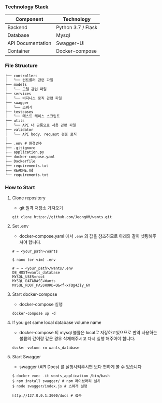 ### Technology Stack
Component         | Technology
---               | ---
Backend           | Python 3.7 / Flask
Database          | Mysql
API Documentation | Swagger-UI
Container         | Docker-compose

### File Structure
```markdown
├── controllers
│   └── 컨트롤러 관련 파일
├── models
│   └── 모델 관련 파일
├── services
│   └── 비지니스 로직 관련 파일
├── swagger
│   └── 스웨거
├── testcases
│   └── 테스트 케이스 스크립트
├── utils
│   └── API 내 공통으로 사용 관련 파일
├── validator
│   └── API body, request 검증 로직
│
├── .env # 환경변수
├── .gitignore
├── application.py
├── docker-compose.yaml
├── Dockerfile
├── requirements.txt
├── README.md
└── requirements.txt

```


### How to Start
1. Clone repository
    - git 원격 저장소 가져오기
    ```shell script
    git clone https://github.com/JeongHM/wants.git
    ```
   
2. Set .env
    - docker-compose.yaml 에서 `.env` 의 값을 참조하므로 아래와 같이 셋팅해주셔야 합니다. 
    ```shell script
    # ~ <your_path>/wants
    
    $ nano (or vim) .env
    
   # ~ ~ <your_path>/wants/.env
    DB_HOST=wants_database
    MYSQL_USER=root
    MYSQL_DATABASE=Wants
    MYSQL_ROOT_PASSWORD=Q&<f-xTQg4Z}y_6V
    ```
   
3. Start docker-compose
    - docker-compose 실행
    ```shell script
    docker-compose up -d    
    ```

4. If you get same local database volume name
    - docker-compose 의 mysql 볼륨은 local로 저장하고있으므로 만약 사용하는 볼륨의 값이랑 같은 경우 삭제해주시고 다시 실행 해주어야 합니다.
    ```shell script
    docker volumn rm wants_database
    ```
5. Start Swagger
    - swagger (API Docs) 를 실행시켜주시면 보다 편하게 볼 수 있습니다
    ```shell script   
    $ docker exec -it wants_application /bin/bash
    $ npm install swagger/ # npm 라이브러리 설치
    $ node swagger/index.js # 스웨거 실행
   
    http://127.0.0.1:3000/docs # 접속
    ```
